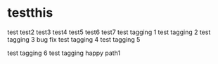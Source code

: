 # testthis
test
test2
test3
test4
test5
test6
test7
test tagging 1
test tagging 2
test tagging 3
bug fix
test tagging 4
test tagging 5

test tagging 6
test tagging happy path1
